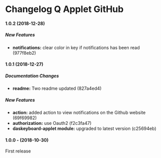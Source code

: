 # Changelog Q Applet GitHub

#### 1.0.2 (2018-12-28)

##### New Features

* **notifications:**  clear color in key if notifications has been read (977f8eb2)

#### 1.0.1 (2018-12-27)


##### Documentation Changes

* **readme:**  Two readme updated (827a4ed4)

##### New Features

* **action:**  added action to view notifications on the Github website (69f69982)
* **authorization:**  use Oauth2 (f2c3fa47)
* **daskeyboard-applet module:**  upgraded to latest version (c25694eb)

####  1.0.0 - (2018-10-30)

First release
